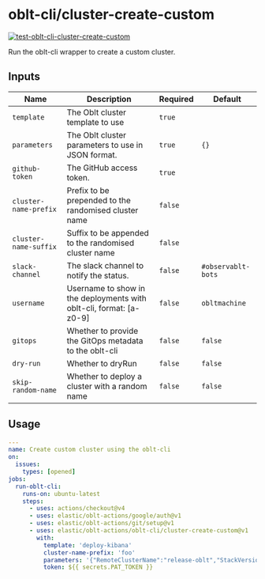 # <!--name-->oblt-cli/cluster-create-custom<!--/name-->

[![test-oblt-cli-cluster-create-custom](https://github.com/elastic/oblt-actions/actions/workflows/test-oblt-cli-cluster-create-custom.yml/badge.svg?branch=main)](https://github.com/elastic/oblt-actions/actions/workflows/test-oblt-cli-cluster-create-custom.yml)

<!--description-->
Run the oblt-cli wrapper to create a custom cluster.
<!--/description-->

## Inputs
<!--inputs-->
| Name                  | Description                                                         | Required | Default            |
|-----------------------|---------------------------------------------------------------------|----------|--------------------|
| `template`            | The Oblt cluster template to use                                    | `true`   | ` `                |
| `parameters`          | The Oblt cluster parameters to use in JSON format.                  | `true`   | `{}`               |
| `github-token`        | The GitHub access token.                                            | `true`   | ` `                |
| `cluster-name-prefix` | Prefix to be prepended to the randomised cluster name               | `false`  | ` `                |
| `cluster-name-suffix` | Suffix to be appended to the randomised cluster name                | `false`  | ` `                |
| `slack-channel`       | The slack channel to notify the status.                             | `false`  | `#observablt-bots` |
| `username`            | Username to show in the deployments with oblt-cli, format: [a-z0-9] | `false`  | `obltmachine`      |
| `gitops`              | Whether to provide the GitOps metadata to the oblt-cli              | `false`  | `false`            |
| `dry-run`             | Whether to dryRun                                                   | `false`  | `false`            |
| `skip-random-name`    | Whether to deploy a cluster with a random name                      | `false`  | `false`            |
<!--/inputs-->

## Usage
<!--usage action="elastic/oblt-actions/oblt-cli/cluster-create-custom" version="env:VERSION"-->
```yaml
---
name: Create custom cluster using the oblt-cli
on:
  issues:
    types: [opened]
jobs:
  run-oblt-cli:
    runs-on: ubuntu-latest
    steps:
      - uses: actions/checkout@v4
      - uses: elastic/oblt-actions/google/auth@v1
      - uses: elastic/oblt-actions/git/setup@v1
      - uses: elastic/oblt-actions/oblt-cli/cluster-create-custom@v1
        with:
          template: 'deploy-kibana'
          cluster-name-prefix: 'foo'
          parameters: '{"RemoteClusterName":"release-oblt","StackVersion":"8.7.0","ElasticsearchDockerImage":"docker.elastic.co/observability-ci/elasticsearch-cloud-ess:8.7.0-046d305b","KibanaDockerImage":"docker.elastic.co/observability-ci/kibana-cloud:8.7.0-SNAPSHOT-87"}'
          token: ${{ secrets.PAT_TOKEN }}
```
<!--/usage-->
